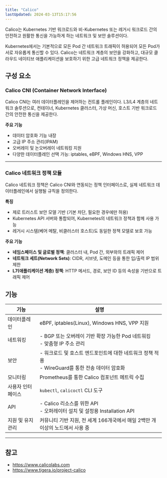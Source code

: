 ```yaml
---
title: "Calico"
lastUpdated: 2024-03-13T15:17:56
---
```


Calico는 Kubernetes 기반 워크로드와 비-Kubernetes 또는 레거시 워크로드 간의 안전하고 원활한 통신을 가능하게 하는 네트워크 및 보안 솔루션이다.

Kubernetes에서는 기본적으로 모든 Pod 간 네트워크 트래픽이 허용되어 모든 Pod가 서로 자유롭게 통신할 수 있다. Calico는 네트워크 계층의 보안을 강화하고, 대규모 클라우드 네이티브 애플리케이션을 보호하기 위한 고급 네트워크 정책을 제공한다.

## 구성 요소

### Calico CNI (Container Network Interface)

Calico CNI는 여러 데이터플레인을 제어하는 컨트롤 플레인이다. L3/L4 계층의 네트워크 솔루션으로, 컨테이너, Kubernetes 클러스터, 가상 머신, 호스트 기반 워크로드 간의 안전한 통신을 제공한다.

**주요 기능**

- 데이터 암호화 기능 내장
- 고급 IP 주소 관리(IPAM)
- 오버레이 및 논오버레이 네트워킹 지원
- 다양한 데이터플레인 선택 가능: iptables, eBPF, Windows HNS, VPP

---

### Calico 네트워크 정책 모듈

Calico 네트워크 정책은 Calico CNI와 연동되는 정책 인터페이스로, 실제 네트워크 데이터플레인에서 실행될 규칙을 정의한다.

**특징**

- 제로 트러스트 보안 모델 기반 (기본 차단, 필요한 경우에만 허용)
- Kubernetes API 서버와 통합되어, Kubernetes의 네트워크 정책과 함께 사용 가능
- 레거시 시스템(베어 메탈, 비클러스터 호스트)도 동일한 정책 모델로 보호 가능

**주요 기능**

- **네임스페이스 및 글로벌 정책**: 클러스터 내, Pod 간, 외부와의 트래픽 제어
- **네트워크 세트(Network Sets)**: CIDR, 서브넷, 도메인 등을 통한 입/출력 IP 범위 제한
- **L7(애플리케이션 계층) 정책**: HTTP 메서드, 경로, 보안 ID 등의 속성을 기반으로 트래픽 제어

## 기능

| 기능 | 설명 |
|------|------|
| 데이터플레인 | eBPF, iptables(Linux), Windows HNS, VPP 지원 |
| 네트워킹 | - BGP 또는 오버레이 기반 확장 가능한 Pod 네트워킹<br/>- 맞춤형 IP 주소 관리 |
| 보안 | - 워크로드 및 호스트 엔드포인트에 대한 네트워크 정책 적용<br/>- WireGuard를 통한 전송 데이터 암호화 |
| 모니터링 | Prometheus를 통한 Calico 컴포넌트 메트릭 수집 |
| 사용자 인터페이스 | `kubectl`, `calicoctl` CLI 도구 |
| API | - Calico 리소스를 위한 API<br/>- 오퍼레이터 설치 및 설정용 Installation API |
| 지원 및 유지관리 | 커뮤니티 기반 지원, 전 세계 166개국에서 매일 2백만 개 이상의 노드에서 사용 중 |

---

## 참고

- <https://www.calicolabs.com>
- <https://www.tigera.io/project-calico>

